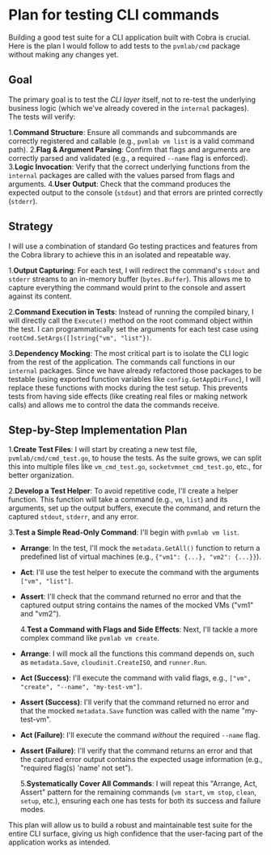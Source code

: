 # Plan for testing CLI commands

Building a good test suite for a CLI application built with Cobra is crucial. Here is the plan I would follow to add tests to the `pvmlab/cmd` package without making any changes yet.

## Goal

The primary goal is to test the _CLI layer_ itself, not to re-test the underlying business logic (which we've already covered in the `internal` packages). The tests will verify:

1.**Command Structure**: Ensure all commands and subcommands are correctly registered and callable (e.g., `pvmlab vm list` is a valid command path). 2.**Flag & Argument Parsing**: Confirm that flags and arguments are correctly parsed and validated (e.g., a required `--name` flag is enforced). 3.**Logic Invocation**: Verify that the correct underlying functions from the `internal` packages are called with the values parsed from flags and arguments. 4.**User Output**: Check that the command produces the expected output to the console (`stdout`) and that errors are printed correctly (`stderr`).

## Strategy

I will use a combination of standard Go testing practices and features from the Cobra library to achieve this in an isolated and repeatable way.

1.**Output Capturing**: For each test, I will redirect the command's `stdout` and `stderr` streams to an in-memory buffer (`bytes.Buffer`). This allows me to capture everything the command would print to the console and assert against its content.

2.**Command Execution in Tests**: Instead of running the compiled binary, I will directly call the `Execute()` method on the root command object within the test. I can programmatically set the arguments for each test case using `rootCmd.SetArgs([]string{"vm", "list"})`.

3.**Dependency Mocking**: The most critical part is to isolate the CLI logic from the rest of the application. The commands call functions in our `internal` packages. Since we have already refactored those packages to be testable (using exported function variables like `config.GetAppDirFunc`), I will replace these functions with mocks during the test setup. This prevents tests from having side effects (like creating real files or making network calls) and allows me to control the data the commands receive.

## Step-by-Step Implementation Plan

1.**Create Test Files**: I will start by creating a new test file, `pvmlab/cmd/cmd_test.go`, to house the tests. As the suite grows, we can split this into multiple files like `vm_cmd_test.go`, `socketvmnet_cmd_test.go`, etc., for better organization.

2.**Develop a Test Helper**: To avoid repetitive code, I'll create a helper function. This function will take a command (e.g., `vm`, `list`) and its arguments, set up the output buffers, execute the command, and return the captured `stdout`, `stderr`, and any error.

3.**Test a Simple Read-Only Command**: I'll begin with `pvmlab vm list`.

- **Arrange**: In the test, I'll mock the `metadata.GetAll()` function to return a predefined list of virtual machines (e.g., `{"vm1": {...}, "vm2": {...}}`).
- **Act**: I'll use the test helper to execute the command with the arguments `["vm", "list"]`.
- **Assert**: I'll check that the command returned no error and that the captured output string contains the names of the mocked VMs ("vm1" and "vm2").

  4.**Test a Command with Flags and Side Effects**: Next, I'll tackle a more complex command like `pvmlab vm create`.

- **Arrange**: I will mock all the functions this command depends on, such as `metadata.Save`, `cloudinit.CreateISO`, and `runner.Run`.
- **Act (Success)**: I'll execute the command with valid flags, e.g., `["vm", "create", "--name", "my-test-vm"]`.
- **Assert (Success)**: I'll verify that the command returned no error and that the mocked `metadata.Save` function was called with the name "my-test-vm".
- **Act (Failure)**: I'll execute the command _without_ the required `--name` flag.
- **Assert (Failure)**: I'll verify that the command returns an error and that the captured error output contains the expected usage information (e.g., "required flag(s) 'name' not set").

  5.**Systematically Cover All Commands**: I will repeat this "Arrange, Act, Assert" pattern for the remaining commands (`vm start`, `vm stop`, `clean`, `setup`, etc.), ensuring each one has tests for both its success and failure modes.

This plan will allow us to build a robust and maintainable test suite for the entire CLI surface, giving us high confidence that the user-facing part of the application works as intended.

